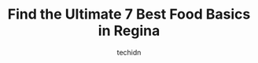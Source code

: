 ---
layout: ampstory
image: https://i0.wp.com/www.auto.or.id/wp-content/uploads/2023/06/life-is-good-lig-0-regina-1686325118.jpeg?resize=640,853
author: techidn
featured: false
description: Regina, Saskatchewan, Canada is a haven for Food Basics enthusiasts, boasting an impressive array of 7 top-notch establishments. Whether youre a seasoned connoisseur or simply curious to ex
title: Find the Ultimate 7 Best Food Basics in Regina
cover:
   title: Find the Ultimate 7 Best Food Basics in Regina
   subtitle: AUTO.OR.ID
   background: https://www.auto.or.id/wp-content/uploads/2023/06/life-is-good-lig-0-regina-1686325118.jpeg

pages: 
 - layout: thirds
   top: <h1>#1 Real Canadian Superstore Albert Street</h1>
   bottom: "<p>Reasonable prices, good quality goods, not as big and crowded as Walmart or Costco</p>"
   background: https://www.auto.or.id/wp-content/uploads/2023/06/life-is-good-lig-1-regina-1686325119.jpeg
   backgroundblur: true
 - layout: thirds
   top: <h1>#2 Food Basics</h1>
   bottom: "<p>6770 McLeod Rd, Niagara Falls, ON L2G 3G6, Canada</p>"
   background: https://www.auto.or.id/wp-content/uploads/2023/06/life-is-good-lig-2-regina-1686325120.jpeg
   cta:
      link: https://www.auto.or.id/find-the-ultimate-7-best-food-basics-in-regina/
      text: Find the Ultimate 7 Best Food Basics in Regina
 - layout: thirds
   top: <h1>#3 Food Basics</h1>
   bottom: "<p>2090 Lauzon Rd, Windsor, ON N8T 2Z3, Canada</p>"
   background: https://images.unsplash.com/photo-1626302592077-206bbcf450ae?ixlib=rb-4.0.3&ixid=MnwxMjA3fDB8MHxwaG90by1wYWdlfHx8fGVufDB8fHx8&auto=format&fit=crop&w=640&h=853&q=80
   cta:
      link: https://www.auto.or.id/find-the-ultimate-7-best-food-basics-in-regina/
      text: Find the Ultimate 7 Best Food Basics in Regina
 - layout: thirds
   top: <h1>#4 Food Basics</h1>
   bottom: "<p>191 Indian Rd S, Sarnia, ON N7T 3W3, Canada</p>"
   background: https://images.unsplash.com/photo-1632495288245-811aa76d8a32?ixlib=rb-4.0.3&ixid=MnwxMjA3fDB8MHxwaG90by1wYWdlfHx8fGVufDB8fHx8&auto=format&fit=crop&w=640&h=853&q=80
   cta:
      link: https://www.auto.or.id/find-the-ultimate-7-best-food-basics-in-regina/
      text: Find the Ultimate 7 Best Food Basics in Regina
 - layout: thirds
   top: <h1>#5 Food Basics</h1>
   bottom: "<p>45 Overlea Blvd, Toronto, ON M4H 1C3, Canada</p>"
   background: https://images.unsplash.com/photo-1580151297944-7c4cedd0c5b2?ixlib=rb-4.0.3&ixid=MnwxMjA3fDB8MHxwaG90by1wYWdlfHx8fGVufDB8fHx8&auto=format&fit=crop&w=640&h=853&q=80
   cta:
      link: https://www.auto.or.id/find-the-ultimate-7-best-food-basics-in-regina/
      text: Find the Ultimate 7 Best Food Basics in Regina
 - layout: thirds
   top: <h1>#6 Save-On-Foods</h1>
   bottom: "<p>4520 Albert St, Regina, SK S4S 6B4, Canada</p>"
   background: https://images.unsplash.com/photo-1639927662977-8794d56a9050?ixlib=rb-4.0.3&ixid=MnwxMjA3fDB8MHxwaG90by1wYWdlfHx8fGVufDB8fHx8&auto=format&fit=crop&w=640&h=853&q=80
   cta:
      link: https://www.auto.or.id/find-the-ultimate-7-best-food-basics-in-regina/
      text: Find the Ultimate 7 Best Food Basics in Regina
 - layout: thirds
   top: <h1>#7 Jacksons Your Independent Grocer Regina</h1>
   bottom: "<p>336 McCarthy Blvd, Regina, SK S4R 7M2, Canada</p>"
   background: https://images.unsplash.com/photo-1567449394863-577a4311b51c?ixlib=rb-4.0.3&ixid=MnwxMjA3fDB8MHxwaG90by1wYWdlfHx8fGVufDB8fHx8&auto=format&fit=crop&w=640&h=853&q=80
   cta:
      link: https://www.auto.or.id/find-the-ultimate-7-best-food-basics-in-regina/
      text: Find the Ultimate 7 Best Food Basics in Regina
 - layout: thirds
   middle: Continue reading...
   background: https://images.unsplash.com/photo-1577696467903-bee9f5ee9fe9?ixlib=rb-4.0.3&ixid=MnwxMjA3fDB8MHxwaG90by1wYWdlfHx8fGVufDB8fHx8&auto=format&fit=crop&w=640&h=853&q=80
   cta:
      link: https://www.auto.or.id/find-the-ultimate-7-best-food-basics-in-regina/
      text: Find the Ultimate 7 Best Food Basics in Regina

---